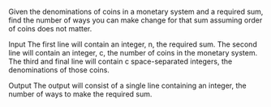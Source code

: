 Given the denominations of coins in a monetary system and a required sum,
find the number of ways you can make change for that sum assuming order
of coins does not matter.


Input
The first line will contain an integer, n, the required sum.
The second line will contain an integer, c, the number of coins in the monetary system.
The third and final line will contain c space-separated integers, the denominations of
those coins.

Output
The output will consist of a single line containing an integer, the number of ways to make
the required sum.
